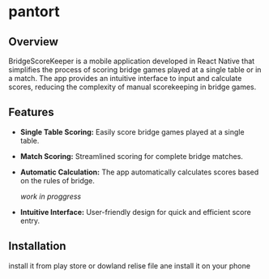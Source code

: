 # pantort

## Overview

BridgeScoreKeeper is a mobile application developed in React Native that simplifies the process of scoring bridge games played at a single table or in a match. The app provides an intuitive interface to input and calculate scores, reducing the complexity of manual scorekeeping in bridge games.

## Features

- **Single Table Scoring:** Easily score bridge games played at a single table.
- **Match Scoring:** Streamlined scoring for complete bridge matches.
- **Automatic Calculation:** The app automatically calculates scores based on the rules of bridge.

  *work in proggress*
- **Intuitive Interface:** User-friendly design for quick and efficient score entry.

## Installation

install it from play store
or dowland relise file ane install it on your phone 


